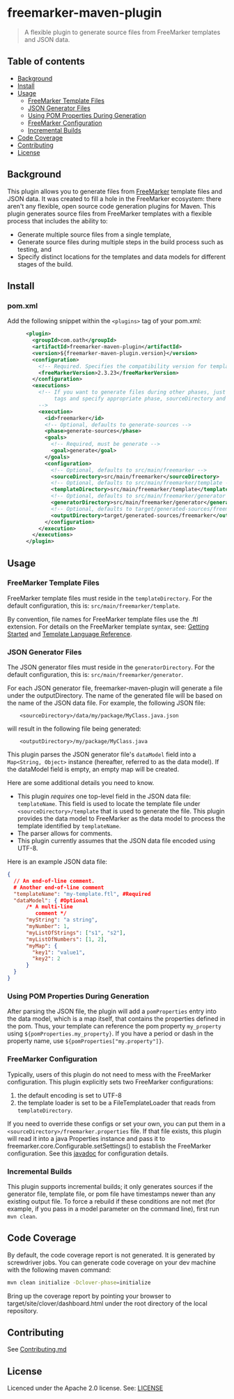 # freemarker-maven-plugin
> A flexible plugin to generate source files from FreeMarker templates and JSON data.

## Table of contents

- [Background](#background)
- [Install](#install)
- [Usage](#usage)
  - [FreeMarker Template Files](#freemarker-template-files)
  - [JSON Generator Files](#json-generator-files)
  - [Using POM Properties During Generation](#using-pom-properties-during-generation)
  - [FreeMarker Configuration](#freemarker-configuration)
  - [Incremental Builds](#incremental-builds)
- [Code Coverage](#code-coverage)
- [Contributing](#contributing)
- [License](#license)

## Background
This plugin allows you to generate files from [FreeMarker](https://freemarker.apache.org/) template files and JSON data. It was created to fill a hole in the FreeMarker ecosystem: there aren't any flexible, open source code generation plugins for Maven.  This plugin generates source files from FreeMarker templates with a flexible process that includes the ability to:

- Generate multiple source files from a single template,
- Generate source files during multiple steps in the build process such as testing, and
- Specify distinct locations for the templates and data models for different stages of the build. 

## Install
### pom.xml

Add the following snippet within the `<plugins>` tag of your pom.xml:

```xml
      <plugin>
        <groupId>com.oath</groupId>
        <artifactId>freemarker-maven-plugin</artifactId>
        <version>${freemarker-maven-plugin.version}</version>
        <configuration>
          <!-- Required. Specifies the compatibility version for template processing -->
          <freeMarkerVersion>2.3.23</freeMarkerVersion>
        </configuration>
        <executions>
          <!-- If you want to generate files during other phases, just add more execution
               tags and specify appropriate phase, sourceDirectory and outputDirectory values.
          -->
          <execution>
            <id>freemarker</id>
            <!-- Optional, defaults to generate-sources -->
            <phase>generate-sources</phase>
            <goals>
              <!-- Required, must be generate -->
              <goal>generate</goal>
            </goals>
            <configuration>
              <!-- Optional, defaults to src/main/freemarker -->
              <sourceDirectory>src/main/freemarker</sourceDirectory>
              <!-- Optional, defaults to src/main/freemarker/template -->
              <templateDirectory>src/main/freemarker/template</templateDirectory>
              <!-- Optional, defaults to src/main/freemarker/generator -->
              <generatorDirectory>src/main/freemarker/generator</generatorDirectory>
              <!-- Optional, defaults to target/generated-sources/freemarker -->
              <outputDirectory>target/generated-sources/freemarker</outputDirectory>
            </configuration>
          </execution>
        </executions>
      </plugin>
```

## Usage

### FreeMarker Template Files
FreeMarker template files must reside in the `templateDirectory`. For the default configuration,
this is: `src/main/freemarker/template`.

By convention, file names for FreeMarker template files use the .ftl extension. For details on the FreeMarker
template syntax, see: [Getting Started](https://freemarker.apache.org/docs/dgui_quickstart.html) and
[Template Language Reference](https://freemarker.apache.org/docs/ref.html).

### JSON Generator Files
The JSON generator files must reside in the `generatorDirectory`. For the default
configuration, this is: `src/main/freemarker/generator`.

For each JSON generator file, freemarker-maven-plugin will generate a file under the outputDirectory.
The name of the generated file will be based on the name of the JSON data file. For example,
the following JSON file: 
```
    <sourceDirectory>/data/my/package/MyClass.java.json
```
will result in the following file being generated:
```
    <outputDirectory>/my/package/MyClass.java
```

This plugin parses the JSON generator file's `dataModel` field into a `Map<String, Object>` instance (hereafter, referred
to as the data model). If the dataModel field is empty, an empty map will be created.

Here are some additional details you need to know.

  - This plugin *requires* one top-level field in the JSON data file: `templateName`. This field is used to locate the template file under `<sourceDirectory>/template` that is used to generate the file. This plugin provides the data model to FreeMarker as the data model to process the template identified by `templateName`.
  - The parser allows for comments.
  - This plugin currently assumes that the JSON data file encoded using UTF-8.

Here is an example JSON data file:
```json
{
  // An end-of-line comment.
  # Another end-of-line comment
  "templateName": "my-template.ftl", #Required
  "dataModel": { #Optional
      /* A multi-line
         comment */
      "myString": "a string",
      "myNumber": 1,
      "myListOfStrings": ["s1", "s2"],
      "myListOfNumbers": [1, 2],
      "myMap": {
        "key1": "value1",
        "key2": 2
      }
  }
}
```

### Using POM Properties During Generation
After parsing the JSON file, the plugin will add
a `pomProperties` entry into the data model, which is a map itself, that contains the properties defined in the pom. Thus, your template can reference the pom property `my_property` using `${pomProperties.my_property}`. If you have a period or dash in the property name, use `${pomProperties["my.property"]}`.



### FreeMarker Configuration

Typically, users of this plugin do not need to mess with the FreeMarker configuration. This plugin explicitly sets two FreeMarker configurations:

 1. the default encoding is set to UTF-8
 2. the template loader is set to be a FileTemplateLoader that reads from `templateDirectory`.
 
If you need to override these configs or set your own, you can put them in a 
`<sourceDirectory>/freemarker.properties` file. If that file exists, this plugin will read it into a java Properties instance and pass it to freemarker.core.Configurable.setSettings() to establish the FreeMarker configuration. See this [javadoc](https://freemarker.apache.org/docs/api/freemarker/template/Configuration.html#setSetting-java.lang.String-java.lang.String-) for configuration details.


### Incremental Builds
This plugin supports incremental builds; it only generates sources if the generator file, template file, or pom file have timestamps newer than any existing output file.  To force a rebuild if these conditions are not met (for example, if you pass in a model parameter on the command line), first run `mvn clean`.

## Code Coverage

By default, the code coverage report is not generated. It is generated by screwdriver jobs. You can generate code coverage on your dev machine with the following maven command:
```bash
mvn clean initialize -Dclover-phase=initialize 
``` 
Bring up the coverage report by pointing your browser to target/site/clover/dashboard.html under the root directory of the local repository.


## Contributing
See [Contributing.md](Contributing.md)

## License
Licenced under the Apache 2.0 license.  See: [LICENSE](LICENSE)

